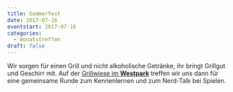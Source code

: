 ```yaml
---
title: Sommerfest
date: 2017-07-16
eventstart: 2017-07-16
categories:
  - monatstreffen
draft: false
---
```

Wir sorgen für einen Grill und nicht alkoholische Getränke, ihr bringt Grillgut und Geschirr mit.
Auf der [Grillwiese im **Westpark**](http://www.openstreetmap.org/?mlat=50.77213&mlon=6.06651#map=19/50.77213/6.06651) treffen wir uns dann für eine gemeinsame Runde zum Kennenlernen und zum Nerd-Talk bei Spielen.

